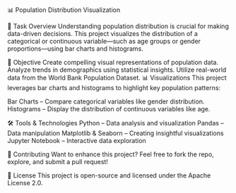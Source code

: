 📊 Population Distribution Visualization

🚀 Task Overview
Understanding population distribution is crucial for making data-driven decisions. This project visualizes the distribution of a categorical or continuous variable—such as age groups or gender proportions—using bar charts and histograms.

📌 Objective
Create compelling visual representations of population data.
Analyze trends in demographics using statistical insights.
Utilize real-world data from the World Bank Population Dataset.
📊 Visualizations
This project leverages bar charts and histograms to highlight key population patterns:

Bar Charts – Compare categorical variables like gender distribution.
Histograms – Display the distribution of continuous variables like age.

🛠 Tools & Technologies
Python – Data analysis and visualization
Pandas – Data manipulation
Matplotlib & Seaborn – Creating insightful visualizations
Jupyter Notebook – Interactive data exploration

🤝 Contributing
Want to enhance this project? Feel free to fork the repo, explore, and submit a pull request!

📜 License
This project is open-source and licensed under the Apache License 2.0.
